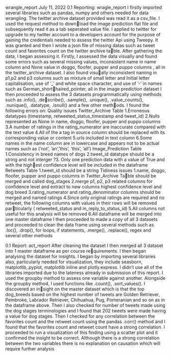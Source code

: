 wrangle_report
July 11, 2022
0.1 Reporting: wragle_report
I firstly imported several libraries such as pandas, numpy and others needed for data wrangling.
The twitter archive dataset provided was read it as a csv_file. I used the request method to download the image prediction flat file and subsequently read it as a tab seperated value file. I applied
to twitter for upgrade to my twitter account to a developers account for the purpose of gaining
the credentials needed to assess the twitter Api using Tweepy. It was granted and then I wrote
a json file of missing datas such as tweet count and favorites count on the twitter archive table. After gathering the data, I began assessing it. Firstly, I assessed the data visually and found
some errors such as several missing values, inconsistent name in name column and None value in
doggo, floofer, pupper and puppo columns , all in the twitter_archive dataset. I also found visually inconsistent naming in p1,p2 and p3 columns such as mixture of small letter and Initial letter
capitalisation, use of ’_’ and white space character, and use of ’-’ in names such as German_shorthaired_pointer, all in the image prediction dataset
I then proceeded to assess the 3 datasets programmatically using methods such as .info(), .describe(), .sample(), .unique(), .value_counts(), .nunique(), .datatype, .isnull() and a few other methods. I found the following errors on: Quality issues Twitter_Archive Table 1.Erroneous datatypes
(timestamp, retweeted_status_timestamp and tweet_id) 2.Nulls represented as None in name,
doggo, floofer, pupper and puppo columns 3.A number of ratings in the rating_numerator are
inaccurate compared with the text value 4.All of the a tag in source column should be replaced
with its corresponding value or content 5.urls included in text column 6.Some names in the name
column are in lowercase and appears not to be actual names such as (’not’, ’an’,’this’, ’this’, ’all’)
Image_Prediction Table 1.Consistency in breed names of dogs 2.tweet_id datatype should be a
string and not interger ?3. Only one prediction data with a value of True and with the highest confidence level will be included in the dataframe Retweets Table 1.tweet_id should be a
string Tidiness issues 1.name, doggo, floofer, pupper and puppo columns in Twitter_Archive Table should be merged and called dog_stages 2.merge p1, p2, p3 related columns for confidence
level and extract to new columns highest confidence level and dog breed 3.rating_numerator and
rating_denominator columns should be merged and named ratings 4.Since only original ratings
are required and no retweet, the following columns with values in their rows will be removed particularly ( retweeted_status and in_reply_to_status_id) 5.All columns not useful for this analysis
will be removed 6.All dataframe will be merged into one master dataframe
I then proceeded to made a copy of all 3 datasets and proceeded to clean the data frame using
several methods such as .loc(), .drop(), for loops, if statements, .merge(), .replace(), regex and
several other methods


0.1 Report: act_report
After cleaning the dataset I then merged all 3 dataset into 1 master dataframe as per course requirements. I then began analysing the dataset for insights. I began by importing several libraries
also, particularly needed for visualization, they include seasborn, matplotlib,.pyplot, matplotlib
inline and plotly.express. I didn’t use all of the libraries imported due to the lateness already
in submission of this report. I used the groupby method to assess one variable against another.
Alongside the groupby method, I used functions like .count(), .sort_values(). I discovered an insight on the master dataset which is that the top dog_breeds based on the highest number of
tweets are Golden Retriever, Pembroke, Labrador Retriever, Chihuahua, Pug, Pomeranian and so
on as in the dataframe above. Then I also checked for number of tweets made using the dog stages
terminologies and I found that 202 tweets were made having a value for dog stages.
Then I checked for any correlation between the favorites count and the retweet count using
the pandas .corr() method and I found that the favorites count and retweet count have a strong
correlation. I proceeded to run a visualization of this finding using a scatter plot and it confirmed
the insight to be correct. Although there is a strong correlation between the two variables there is
no explanation on causation which will require further analysis
